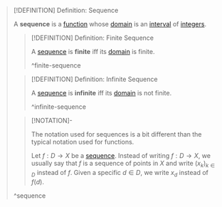 >[!DEFINITION] Definition: Sequence
>
>A **sequence** is a [function](../Function.md) whose [domain](../Domain%20of%20a%20Function.md) is an [interval](../../../Set%20Theory/Ordering/Intervals.md) of [integers](TODO).
>
>>[!DEFINITION] Definition: Finite Sequence
>>
>>A [sequence](Sequence.md) is **finite** iff its [domain](../Domain%20of%20a%20Function.md) is finite.
>>
>>^finite-sequence
>>
>
>>[!DEFINITION] Definition: Infinite Sequence
>>
>>A [sequence](Sequence.md) is **infinite** iff its [domain](../Domain%20of%20a%20Function.md) is not finite.
>>
>>^infinite-sequence
>
>>[!NOTATION]-
>>
>>The notation used for sequences is a bit different than the typical notation used for functions.
>>
>>Let $f: D \to X$ be a [sequence](Sequence.md). Instead of writing $f: D \to X$, we usually  say that $f$ is a sequence of points in $X$ and write $(x_k)_{k \in D}$ instead of $f$. Given a specific $d \in D$, we write $x_d$ instead of $f(d)$.
>>
>
>^sequence
>